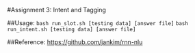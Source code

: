 #Assignment 3: Intent and Tagging

##Usage:
<code>bash run\_slot.sh \[testing data\] \[answer file\]</code>
<code>bash run\_intent.sh \[testing data\] \[answer file\]</code>

##Reference:
https://github.com/jankim/rnn-nlu

